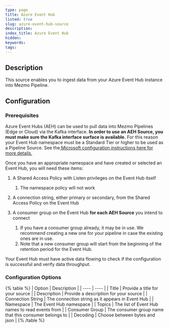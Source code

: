 ```yaml
---
type: page
title: Azure Event Hub
listed: true
slug: azure-event-hub-source
description: 
index_title: Azure Event Hub
hidden: 
keywords: 
tags: 
---
```


## Description

This source enables you to ingest data from your Azure Event Hub instance into Mezmo Pipeline.

## Configuration

### Prerequisites

Azure Event Hubs (AEH) can be used to pull data into Mezmo Pipelines (Edge or Cloud) via the Kafka interface. **In order to use an AEH Source, you must make sure the Kafka interface surface is available.** For this reason your Event Hub namespace must be a Standard Tier or higher to be used as a Pipeline Source. See the[ Microsoft configuration instructions here for more details.](https://learn.microsoft.com/en-us/azure/event-hubs/event-hubs-create)

Once you have an appropriate namespace and have created or selected an Event Hub, you will need these  items:

1. A Shared Access Policy with Listen privileges on the Event Hub itself
    1. The namespace policy will not work

2. A connection string, either primary or secondary, from the Shared Access Policy on the Event Hub
3. A consumer group on the Event Hub **for each AEH Source** you intend to connect
    1. If you have a consumer group already, it may be in use. We recommend creating a new one for your pipeline in case the existing ones are in use.
    2. Note that a new consumer group will start from the beginning of the retention period for the Event Hub.

Your Event Hub must have active data flowing to check if the configuration is successful and verify data throughput.

### Configuration Options

{% table %}
| Option | Description | 
| ---- | ---- | 
| Title | Provide a title for your source | 
| Description | Provide a description for your source | 
| Connection String | The connection string as it appears in Event Hub | 
| Namespace | The Event Hub namespace | 
| Topics | The list of Event Hub names to read events from | 
| Consumer Group | The consumer group name that this consumer belongs to | 
| Decoding | Choose between bytes and json | 
{% /table %}